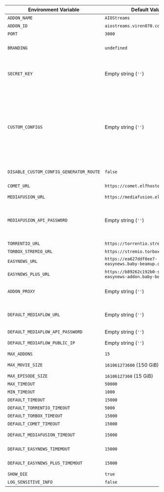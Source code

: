 | Environment Variable               | Default Value                                          | Description                                                                                 |
|------------------------------------|------------------------------------------------------|---------------------------------------------------------------------------------------------|
| `ADDON_NAME`                       | `AIOStreams`                                         | The name of the addon.                                                                      |
| `ADDON_ID`                         | `aiostreams.viren070.com`                            | The unique identifier for the addon.                                                       |
| `PORT`                             | `3000`                                               | The port on which the server runs.                                                         |
| `BRANDING`                         | `undefined`    | Custom branding for the addon, displayed at the top of the configuration page. **This is a BUILD TIME environment variable.** |
| `SECRET_KEY`                       | Empty string (`''`)                                  | The secret key used for encryption or sensitive operations.  `openssl rand -hex 16` or `[System.Guid]::NewGuid().ToString("N").Substring(0, 32)` can be used to generate a new secret key for Linux/MacoS and Windows respectively.                         |
| `CUSTOM_CONFIGS`                   | Empty string (`''`)                                  | Custom configurations in JSON format, using the alias as the key, and the encoded/encrypted string as the value. e.g. {"default": "eyJyZXNvbHV0....", "rd": "E-affedc...}. <br/><br/>In this case, using /default/manifest.json would use the configuration stored at the `default` key.<br/><br/>To easily generate the value for this environment variable, head to /custom-config-generator on your instance to find a tool that outputs the necessary value based on your configurations.                                                |
| `DISABLE_CUSTOM_CONFIG_GENERATOR_ROUTE` | `false` | Whether to disable the /custom-config-generator route |
| `COMET_URL`                        | `https://comet.elfhosted.com/`                       | The URL for the Comet addon. You can replace this with your self-hosted instance of Comet.                                                             |
| `MEDIAFUSION_URL`                  | `https://mediafusion.elfhosted.com/`                 | The URL for the MediaFusion addon                                                      |
| `MEDIAFUSION_API_PASSWORD`         | Empty string (`''`)                                  | The API_PASSWORD variable you set for your self-hosted MediaFusion instance. This is required if you want AIOStreams to generate configurations for MediaFusion based on the services you entered. If you provide the override url option for MediaFusion, this environment variable isn't required                                                     |
| `TORRENTIO_URL`                    | `https://torrentio.strem.fun/`                       | The URL for the Torrentio addon.                                                         |
| `TORBOX_STREMIO_URL`               | `https://stremio.torbox.app/`                        | The URL for the Torbox Stremio addon.                                                    |
| `EASYNEWS_URL`                     | `https://ea627ddf0ee7-easynews.baby-beamup.club/`    | The URL for the Easynews addon.                                                          |
| `EASYNEWS_PLUS_URL`                | `https://b89262c192b0-stremio-easynews-addon.baby-beamup.club/` | The URL for the Easynews Plus addon. This can be replaced with your self-hosted instance                                               |
| `ADDON_PROXY`                      | Empty string (`''`)                                  | You can run the requests AIOStreams makes to other addons through a proxy such as https://github.com/cmj2002/warp-docker                                                                  |
| `DEFAULT_MEDIAFLOW_URL`            | Empty string (`''`)                                  | You can set a default MediaFlow URL. All configurations made at an instance with this enabled will use this MediaFlow URL if it is not overriden by a user-set URL at the configure page                                                              |
| `DEFAULT_MEDIAFLOW_API_PASSWORD`   | Empty string (`''`)                                  | The API password for the default MediaFlow URL.                                          |
| `DEFAULT_MEDIAFLOW_PUBLIC_IP`      | Empty string (`''`)                                  | Public IP for the default MediaFlow instance. This IP is forwarded to other addons                                            |
| `MAX_ADDONS`                       | `15`                                                 | Maximum number of addons allowed.                                                          |
| `MAX_MOVIE_SIZE`                   | `161061273600` (150 GiB)                             | Maximum movie size (in bytes).  This controls the maximum value of the sliders at the configure page                                                         |
| `MAX_EPISODE_SIZE`                 | `16106127360` (15 GiB)                               | Maximum episode size (in bytes).                                                          |
| `MAX_TIMEOUT`                      | `50000`                                              | Maximum timeout for operations (in milliseconds).                                          |
| `MIN_TIMEOUT`                      | `1000`                                               | Minimum timeout for operations (in milliseconds).                                          |
| `DEFAULT_TIMEOUT`                  | `15000`                                              | Default timeout for operations (in milliseconds).                                          |
| `DEFAULT_TORRENTIO_TIMEOUT`        | `5000`                                               | Default timeout for Torrentio requests (in milliseconds).                                |
| `DEFAULT_TORBOX_TIMEOUT`           | `15000`                                              | Default timeout for Torbox requests (in milliseconds).                                   |
| `DEFAULT_COMET_TIMEOUT`            | `15000`                                              | Default timeout for Comet requests (in milliseconds).                                    |
| `DEFAULT_MEDIAFUSION_TIMEOUT`      | `15000`                                              | Default timeout for MediaFusion requests (in milliseconds).                              |
| `DEFAULT_EASYNEWS_TIMEMOUT`        | `15000`                                              | Default timeout for Easynews requests (in milliseconds).                                 |
| `DEFAULT_EASYNEWS_PLUS_TIMEMOUT`   | `15000`                                              | Default timeout for Easynews Plus re  uests (in milliseconds).                            |
| `SHOW_DIE`                         | `true`                                               | Whether to display the die emoji in AIOStreams results                                                          |
| `LOG_SENSITIVE_INFO`               | `false`                                              | Whether to log sensitive information.                                                      |
